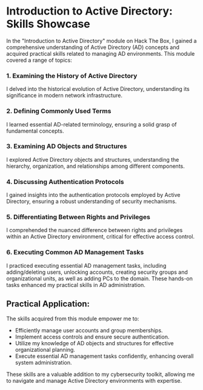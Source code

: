 # Introduction to Active Directory: Skills Showcase

In the "Introduction to Active Directory" module on Hack The Box, I gained a comprehensive understanding of Active Directory (AD) concepts and acquired practical skills related to managing AD environments. This module covered a range of topics:

### 1. Examining the History of Active Directory

I delved into the historical evolution of Active Directory, understanding its significance in modern network infrastructure.

### 2. Defining Commonly Used Terms

I learned essential AD-related terminology, ensuring a solid grasp of fundamental concepts.

### 3. Examining AD Objects and Structures

I explored Active Directory objects and structures, understanding the hierarchy, organization, and relationships among different components.

### 4. Discussing Authentication Protocols

I gained insights into the authentication protocols employed by Active Directory, ensuring a robust understanding of security mechanisms.

### 5. Differentiating Between Rights and Privileges

I comprehended the nuanced difference between rights and privileges within an Active Directory environment, critical for effective access control.

### 6. Executing Common AD Management Tasks

I practiced executing essential AD management tasks, including adding/deleting users, unlocking accounts, creating security groups and organizational units, as well as adding PCs to the domain. These hands-on tasks enhanced my practical skills in AD administration.

## Practical Application:

The skills acquired from this module empower me to:

- Efficiently manage user accounts and group memberships.
- Implement access controls and ensure secure authentication.
- Utilize my knowledge of AD objects and structures for effective organizational planning.
- Execute essential AD management tasks confidently, enhancing overall system administration.

These skills are a valuable addition to my cybersecurity toolkit, allowing me to navigate and manage Active Directory environments with expertise.

